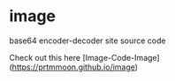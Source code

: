 # image
base64 encoder-decoder site source code

Check out this here [Image-Code-Image] (https://prtmmoon.github.io/image)
